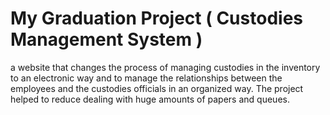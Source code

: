 # My Graduation Project ( Custodies Management System ) 
a website that changes the process of managing custodies in the inventory to an electronic way and to manage the relationships between the employees and the custodies officials in an organized way. 
The project helped to reduce dealing with huge amounts of papers and queues.

